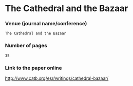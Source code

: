 # The Cathedral and the Bazaar

### Venue (journal name/conference)
```
The Cathedral and the Bazaar
```
### Number of pages
```
35
```
### Link to the paper online

http://www.catb.org/esr/writings/cathedral-bazaar/

